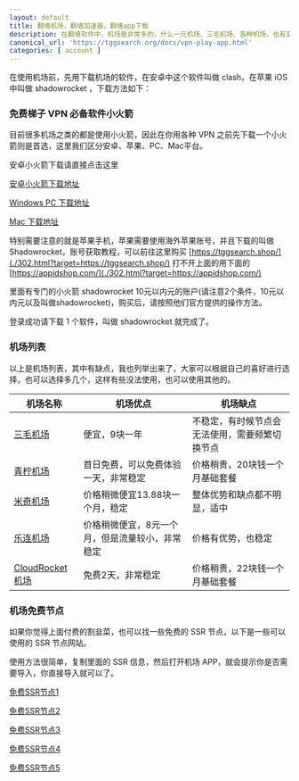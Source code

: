 ```yaml
---
layout: default
title: 翻墙机场，翻墙加速器，翻墙app下载
description: 在翻墙软件中，机场是非常多的，什么一元机场、三毛机场、各种机场，也有变化了名字的也是机场，那么机场应该如何用，如何下载机场app呢？
canonical_url: 'https://tggsearch.org/docs/vpn-play-app.html'
categories: [ account ]
---
```

在使用机场前，先用下载机场的软件，在安卓中这个软件叫做 clash，在苹果 iOS 中叫做 shadowrocket ，下载方法如下：

### 免费梯子 VPN 必备软件小火箭
目前很多机场之类的都是使用小火箭，因此在你用各种 VPN 之前先下载一个小火箭则是首选，这里我们区分安卓、苹果、PC、Mac平台。

安卓小火箭下载请直接点击这里 

[安卓小火箭下载地址](./302.html?target=https://wwux.lanzouw.com/b04jx3ntc)

[Windows PC 下载地址](./302.html?target=https://wwux.lanzouw.com/b04jx3rif)

[Mac 下载地址](./302.html?target=https://wwux.lanzouw.com/b04jx3r1i)

特别需要注意的就是苹果手机，苹果需要使用海外苹果账号，并且下载的叫做 Shadowrocket，账号获取教程，可以前往这里购买 [https://tggsearch.shop/](./302.html?target=https://tggsearch.shop/) 打不开上面的用下面的 [https://appidshop.com/](./302.html?target=https://appidshop.com/)

里面有专门的小火箭 shadowrocket 10元以内元的账户(请注意2个条件，10元以内元以及叫做shadowrocket)，购买后，请按照他们官方提供的操作方法。

登录成功请下载 1 个软件，叫做 shadowrocket 就完成了。

### 机场列表
以上是机场列表，其中有缺点，我也列举出来了，大家可以根据自己的喜好进行选择，也可以选择多几个，这样有些没法使用，也可以使用其他的。

| 机场名称 | 机场优点  | 机场缺点  |
|--------|------------|------------|
|[三毛机场](./302.html?target=https://smjcdh.com/#/register?code=GvzAuYCT)|便宜，9块一年|不稳定，有时候节点会无法使用，需要频繁切换节点|
|[青柠机场](./302.html?target=https://yikeqn.xyz/#/register?code=UzQHEt2g)|首日免费，可以免费体验一天，非常稳定|价格稍贵，20块钱一个月基础套餐|
|[米奇机场](./302.html?target=https://x12.miqijiasu.shop)|价格稍微便宜13.88块一个月，稳定|整体优势和缺点都不明显，适中|
|[乐连机场](./302.html?target=https://lelian.co/#/register?code=cWuDPuxY)|价格稍微便宜，8元一个月，但是流量较小，非常稳定|价格有优势，也稳定|
|[CloudRocket机场](./302.html?target=https://cr123.us/?code=FVwFJgPD)|免费2天，非常稳定|价格稍贵，22块钱一个月基础套餐|

### 机场免费节点
如果你觉得上面付费的割韭菜，也可以找一些免费的 SSR 节点，以下是一些可以使用的 SSR 节点网站。

使用方法很简单，复制里面的 SSR 信息，然后打开机场 APP，就会提示你是否需要导入，你直接导入就可以了。

[免费SSR节点1](./302.html?target=https://lncn.org/)

[免费SSR节点2](./302.html?target=https://github.com/Alvin9999/new-pac/wiki/ss%E5%85%8D%E8%B4%B9%E8%B4%A6%E5%8F%B7)

[免费SSR节点3](./302.html?target=https://freefq.com/free-ssr/)

[免费SSR节点4](./302.html?target=https://v2cross.com/archives/1884)

[免费SSR节点5](./302.html?target=https://ssr.bettershop.club/daily-ssr-node.html)